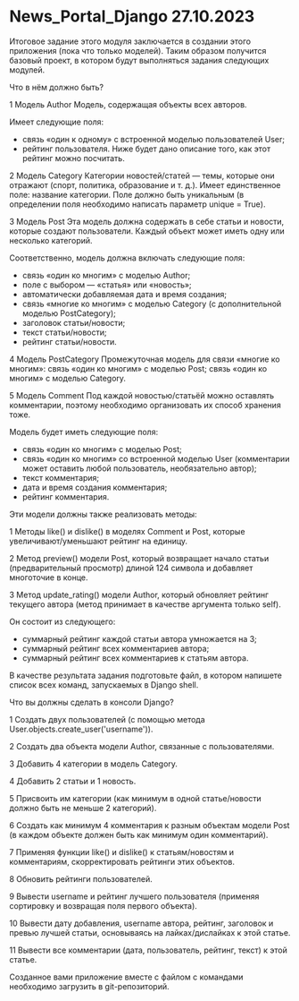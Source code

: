 # News_Portal_Django 27.10.2023
Итоговое задание этого модуля заключается в создании этого приложения (пока что только моделей). Таким образом получится базовый проект, в котором будут выполняться задания следующих модулей.

Что в нём должно быть?

1 Модель Author
  Модель, содержащая объекты всех авторов.

  Имеет следующие поля:
  * cвязь «один к одному» с встроенной моделью пользователей User;
  * рейтинг пользователя. Ниже будет дано описание того, как этот рейтинг можно посчитать.

2 Модель Category
  Категории новостей/статей — темы, которые они отражают (спорт, политика, образование и т. д.). Имеет единственное поле: название категории. Поле должно быть уникальным (в определении поля необходимо написать параметр unique = True).

3 Модель Post
  Эта модель должна содержать в себе статьи и новости, которые создают пользователи. Каждый объект может иметь одну или несколько категорий.

  Соответственно, модель должна включать следующие поля:
  * связь «один ко многим» с моделью Author;
  * поле с выбором — «статья» или «новость»;
  * автоматически добавляемая дата и время создания;
  * связь «многие ко многим» с моделью Category (с дополнительной моделью PostCategory);
  * заголовок статьи/новости;
  * текст статьи/новости;
  * рейтинг статьи/новости.

4 Модель PostCategory
  Промежуточная модель для связи «многие ко многим»:
  связь «один ко многим» с моделью Post;
  связь «один ко многим» с моделью Category.

5 Модель Comment
  Под каждой новостью/статьёй можно оставлять комментарии, поэтому необходимо организовать их способ хранения тоже.

  Модель будет иметь следующие поля:
  * связь «один ко многим» с моделью Post;
  * связь «один ко многим» со встроенной моделью User (комментарии может оставить любой пользователь, необязательно автор);
  * текст комментария;
  * дата и время создания комментария;
  * рейтинг комментария.

  Эти модели должны также реализовать методы:

1 Методы like() и dislike() в моделях Comment и Post, которые увеличивают/уменьшают рейтинг на единицу.

2 Метод preview() модели Post, который возвращает начало статьи (предварительный просмотр) длиной 124 символа и добавляет многоточие в конце.

3 Метод update_rating() модели Author, который обновляет рейтинг текущего автора (метод принимает в качестве аргумента только self).

  Он состоит из следующего:
  * суммарный рейтинг каждой статьи автора умножается на 3;
  * суммарный рейтинг всех комментариев автора;
  * суммарный рейтинг всех комментариев к статьям автора.

В качестве результата задания подготовьте файл, в котором напишете список всех команд, запускаемых в Django shell.

  Что вы должны сделать в консоли Django?

  1 Создать двух пользователей (с помощью метода User.objects.create_user('username')).

  2 Создать два объекта модели Author, связанные с пользователями.

  3 Добавить 4 категории в модель Category.

  4 Добавить 2 статьи и 1 новость.

  5 Присвоить им категории (как минимум в одной статье/новости должно быть не меньше 2 категорий).

  6 Создать как минимум 4 комментария к разным объектам модели Post (в каждом объекте должен быть как минимум один комментарий).

  7 Применяя функции like() и dislike() к статьям/новостям и комментариям, скорректировать рейтинги этих объектов.

  8 Обновить рейтинги пользователей.

  9 Вывести username и рейтинг лучшего пользователя (применяя сортировку и возвращая поля первого объекта).

  10 Вывести дату добавления, username автора, рейтинг, заголовок и превью лучшей статьи, основываясь на лайках/дислайках к этой статье.

  11 Вывести все комментарии (дата, пользователь, рейтинг, текст) к этой статье.

Созданное вами приложение вместе с файлом с командами необходимо загрузить в git-репозиторий.
